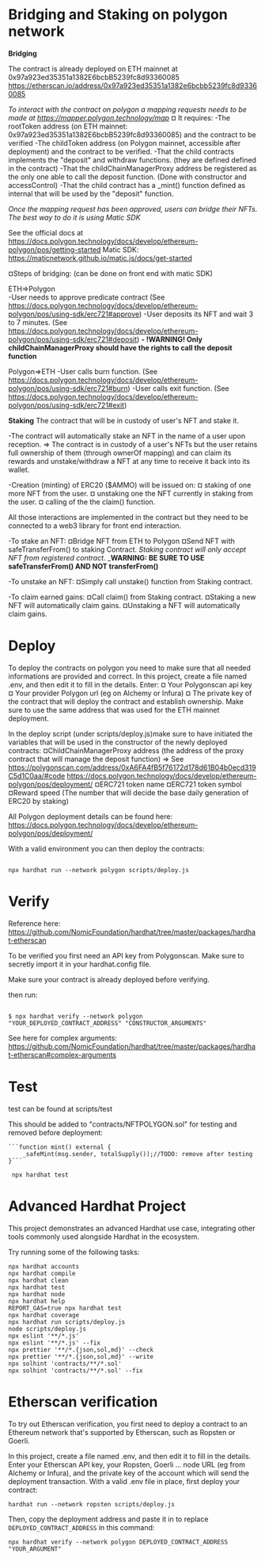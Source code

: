 # Bridging and Staking on polygon network

__Bridging__

The contract is already deployed on ETH mainnet at 0x97a923ed35351a1382E6bcbB5239fc8d93360085
https://etherscan.io/address/0x97a923ed35351a1382e6bcbb5239fc8d93360085

_To interact with the contract on polygon a mapping requests needs to be made at https://mapper.polygon.technology/map_
¤ It requires:
-The rootToken address (on ETH mainnet: 0x97a923ed35351a1382E6bcbB5239fc8d93360085) and the contract to be verified
-The childToken address (on Polygon mainnet, accessible after deployment) and the contract to be verified.
-That the child contracts implements the "deposit" and withdraw functions. (they are defined defined in the contract)
-That the childChainManagerProxy address be registered as the only one able to call the deposit function. (Done with constructor and accessControl)
-That the child contract has a _mint() function defined as internal that will be used by the "deposit" function.

_Once the mapping request has been approved, users can bridge their NFTs. The best way to do it is using Matic SDK_

See the official docs at https://docs.polygon.technology/docs/develop/ethereum-polygon/pos/getting-started
Matic SDK: https://maticnetwork.github.io/matic.js/docs/get-started

¤Steps of bridging: (can be done on front end with matic SDK)

ETH=>Polygon  
-User needs to approve predicate contract (See https://docs.polygon.technology/docs/develop/ethereum-polygon/pos/using-sdk/erc721#approve)
-User deposits its NFT and wait 3 to 7 minutes. (See https://docs.polygon.technology/docs/develop/ethereum-polygon/pos/using-sdk/erc721#deposit)
__- !WARNING! Only childChainManagerProxy should have the rights to call the deposit function__

Polygon=>ETH
-User calls burn function. (See https://docs.polygon.technology/docs/develop/ethereum-polygon/pos/using-sdk/erc721#burn)
-User calls exit function. (See https://docs.polygon.technology/docs/develop/ethereum-polygon/pos/using-sdk/erc721#exit)


__Staking__
The contract that will be in custody of user's NFT and stake it.

-The contract will automatically stake an NFT in the name of a user upon reception.
   => The contract is in custody of a user's NFTs but the user retains full ownership of them (through ownerOf mapping)
   and can claim its rewards and unstake/withdraw a NFT at any time to receive it back into its wallet.

-Creation (minting) of ERC20 ($AMMO) will be issued on:
     ¤ staking of one more NFT from the user.
     ¤ unstaking one the NFT currently in staking from the user.
     ¤ calling of the the claim() function.

All those interactions are implemented in the contract but they need to be connected to a web3 library for front end interaction.

-To stake an NFT:
    ¤Bridge NFT from ETH to Polygon
    ¤Send NFT with safeTransferFrom() to staking Contract. _Staking contract will only accept NFT from registered contract_.
    ___WARNING: BE SURE TO USE safeTransferFrom() AND NOT transferFrom()__

-To unstake an NFT:
    ¤Simply call unstake() function from Staking contract.

-To claim earned gains:
    ¤Call claim() from Staking contract.
    ¤Staking a new NFT will automatically claim gains.
    ¤Unstaking a NFT will automatically claim gains.


# Deploy


To deploy the contracts on polygon you need to make sure that all needed informations are provided and correct.
In this project, create a file named .env, and then edit it to fill in the details. Enter:
    ¤ Your Polygonscan api key
    ¤ Your provider Polygon url (eg on Alchemy or Infura)
    ¤ The private key of the contract that will deploy the contract and establish ownership. Make sure to use the same address that was used for the ETH mainnet deployment.

In the deploy script (under scripts/deploy.js)make sure to have initiated the variables that will be used in the constructor of the newly deployed contracts:
    ¤ChildChainManagerProxy address (the address of the proxy contract that will manage the deposit function)
    =>  See https://polygonscan.com/address/0xA6FA4fB5f76172d178d61B04b0ecd319C5d1C0aa/#code 
            https://docs.polygon.technology/docs/develop/ethereum-polygon/pos/deployment/
    ¤ERC721 token name 
    ¤ERC721 token symbol
    ¤Reward speed (The number that will decide the base daily generation of ERC20 by staking)

All Polygon deployment details can be found here: https://docs.polygon.technology/docs/develop/ethereum-polygon/pos/deployment/

With a valid environment you can then deploy the contracts:

```shell

npx hardhat run --network polygon scripts/deploy.js

```

# Verify
Reference here: https://github.com/NomicFoundation/hardhat/tree/master/packages/hardhat-etherscan

To  be verified you first need an API key from Polygonscan.
Make sure to secretly import it in your hardhat.config file.

Make sure your contract is already deployed before verifying.

then run: 

```shell

$ npx hardhat verify --network polygon "YOUR_DEPLOYED_CONTRACT_ADDRESS" "CONSTRUCTOR_ARGUMENTS"

```
See here for complex arguments: https://github.com/NomicFoundation/hardhat/tree/master/packages/hardhat-etherscan#complex-arguments

# Test

test can be found at scripts/test

This should be added to "contracts/NFTPOLYGON.sol" for testing and removed before deployment:

    ```function mint() external {
        _safeMint(msg.sender, totalSupply());//TODO: remove after testing
    }```

```shell
 npx hardhat test

```

# Advanced Hardhat Project

This project demonstrates an advanced Hardhat use case, integrating other tools commonly used alongside Hardhat in the ecosystem.


Try running some of the following tasks:

```shell
npx hardhat accounts
npx hardhat compile
npx hardhat clean
npx hardhat test
npx hardhat node
npx hardhat help
REPORT_GAS=true npx hardhat test
npx hardhat coverage
npx hardhat run scripts/deploy.js
node scripts/deploy.js
npx eslint '**/*.js'
npx eslint '**/*.js' --fix
npx prettier '**/*.{json,sol,md}' --check
npx prettier '**/*.{json,sol,md}' --write
npx solhint 'contracts/**/*.sol'
npx solhint 'contracts/**/*.sol' --fix
```

# Etherscan verification

To try out Etherscan verification, you first need to deploy a contract to an Ethereum network that's supported by Etherscan, such as Ropsten or Goerli.

In this project, create a file named .env, and then edit it to fill in the details. Enter your Etherscan API key, your Ropsten, Goerli ... node URL (eg from Alchemy or Infura), and the private key of the account which will send the deployment transaction. With a valid .env file in place, first deploy your contract:

```shell
hardhat run --network ropsten scripts/deploy.js
```

Then, copy the deployment address and paste it in to replace `DEPLOYED_CONTRACT_ADDRESS` in this command:

```shell
npx hardhat verify --network polygon DEPLOYED_CONTRACT_ADDRESS "YOUR_ARGUMENT"
```
